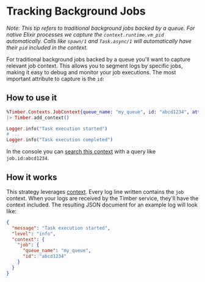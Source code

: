 # Tracking Background Jobs

*Note: This tip refers to traditional background jobs backed by a queue. For native Elixir
processes we capture the `context.runtime.vm_pid` automatically. Calls like `spawn/1` and
`Task.async/1` will automatically have their `pid` included in the context.*

For traditional background jobs backed by a queue you'll want to capture relevant
job context. This allows you to segment logs by specific jobs, making it easy to debug and monitor your job executions. The most important attribute to capture is the `id`:


## How to use it

```elixir
%Timber.Contexts.JobContext{queue_name: "my_queue", id: "abcd1234", attempt: 1}
|> Timber.add_context()

Logger.info("Task execution started")
# ...
Logger.info("Task execution completed")
```

In the console you can [search this context](/app/console/searching) with a query like `job.id:abcd1234`.


## How it works

This strategy leverages [context](/concepts/metadata-context-and-events). Every log line written contains the `job` context. When your logs are received by the Timber service, they'll have the context included. The resulting JSON document for an example log will look like:

```json
{
  "message": "Task execution started",
  "level": "info",
  "context": {
    "job": {
      "queue_name": "my_queue",
      "id": "abcd1234"
    }
  }
}
```
